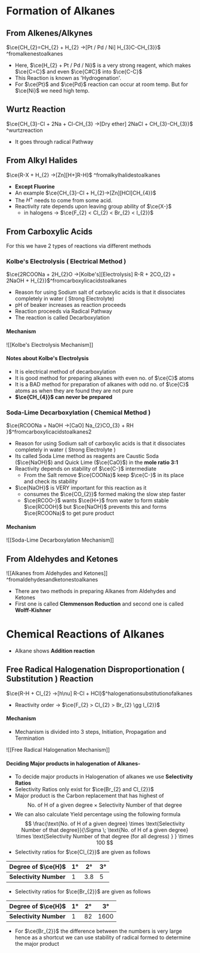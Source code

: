 # Formation of Alkanes
## From Alkenes/Alkynes

$\ce{CH_{2}=CH_{2} + H_{2} ->[Pt / Pd / Ni] H_{3}C-CH_{3}}$ ^fromalkenestoalkanes

- Here, $\ce{H_{2} + Pt / Pd / Ni}$ is a very strong reagent, which makes
  $\ce{C=C}$ and even $\ce{C#C}$ into $\ce{C-C}$
- This Reaction is known as 'Hydrogenation'.
- For $\ce{Pt}$ and $\ce{Pd}$ reaction can occur at room temp. But for $\ce{Ni}$ we need high temp.

## Wurtz Reaction

$\ce{CH_{3}-Cl + 2Na + Cl-CH_{3} ->[Dry ether] 2NaCl + CH_{3}-CH_{3}}$ ^wurtzreaction
- It goes through radical Pathway

## From Alkyl Halides 

$\ce{R-X + H_{2} ->[Zn][H+]R-H}$ ^fromalkylhalidestoalkanes

- **Except Fluorine** 
- An example $\ce{CH_{3}-Cl + H_{2}->[Zn][HCl]CH_{4}}$
- The $H^+$ needs to come from some acid.
- Reactivity rate depends upon leaving group ability of $\ce{X-}$
  - in halogens -> $\ce{F_{2} < Cl_{2} < Br_{2} < I_{2}}$

## From Carboxylic Acids

For this we have 2 types of reactions via different methods
### Kolbe's Electrolysis ( Electrical Method )

$\ce{2RCOONa + 2H_{2}O ->[Kolbe's][Electrolysis] R-R + 2CO_{2} + 2NaOH + H_{2}}$^fromcarboxylicacidstoalkanes

- Reason for using Sodium salt of carboxylic acids is that it dissociates completely in water ( Strong Electrolyte)
- pH of beaker increases as reaction proceeds
- Reaction proceeds via Radical Pathway 
- The reaction is called Decarboxylation
#### Mechanism

![[Kolbe's Electrolysis Mechanism]]
#### Notes about Kolbe's Electrolysis

- It is electrical method of decarboxylation
- It is good method for preparing alkanes with even no. of $\ce{C}$ atoms
- It is a BAD method for preparation of alkanes with odd no. of $\ce{C}$ atoms as when they are found they are not pure
- **$\ce{CH_{4}}$ can never be prepared**
### Soda-Lime Decarboxylation ( Chemical Method )

$\ce{RCOONa + NaOH ->[CaO] Na_{2}CO_{3} + RH }$^fromcarboxylicacidstoalkanes2

- Reason for using Sodium salt of carboxylic acids is that it dissociates completely in water ( Strong Electrolyte )
- Its called Soda Lime method as reagents are Caustic Soda ($\ce{NaOH}$) and Quick Lime ($\ce{CaO}$) in the **mole ratio 3:1** 
- Reactivity depends on stability of $\ce{C-}$ intermediate
  - From the Salt remove $\ce{COONa}$ keep $\ce{C-}$ in its place and check its stability
- $\ce{NaOH}$ is VERY important for this reaction as it
  - consumes the $\ce{CO_{2}}$ formed making the slow step faster
  - $\ce{RCOO-}$ wants $\ce{H+}$ from water to form stable $\ce{RCOOH}$ but $\ce{NaOH}$ prevents this and forms $\ce{RCOONa}$ to get pure product
#### Mechanism

![[Soda-Lime Decarboxylation Mechanism]]
## From Aldehydes and Ketones
![[Alkanes from Aldehydes and Ketones]] ^fromaldehydesandketonestoalkanes
- There are two methods in preparing Alkanes from Aldehydes and Ketones
- First one is called **Clemmenson Reduction** and second one is called **Wolff-Kishner** 

# Chemical Reactions of Alkanes

- Alkane shows **Addition reaction**

## Free Radical Halogenation Disproportionation ( Substitution ) Reaction

$\ce{R-H + Cl_{2} ->[h\nu] R-Cl + HCl}$^halogenationsubstitutionofalkanes

- Reactivity order -> $\ce{F_{2} > Cl_{2} > Br_{2} \gg I_{2}}$

#### Mechanism

- Mechanism is divided into 3 steps, Initiation, Propagation and Termination

![[Free Radical Halogenation Mechanism]]

#### Deciding Major products in halogenation of Alkanes-

- To decide major products in Halogenation of alkanes we use **Selectivity Ratios**
- Selectivity Ratios only exist for $\ce{Br_{2} and Cl_{2}}$
- Major product is the Carbon replacement that has highest of
$$
\text{No. of H of a given degree} \times \text{Selectivity Number of that degree}
$$
- We can also calculate Yield percentage using the following formula
$$
\frac{\text{No. of H of a given degree} \times \text{Selectivity Number of that degree}}{\Sigma \; \text{No. of H of a given degree} \times \text{Selectivity Number of that degree (for all degress) } } \times 100
$$
- Selectivity ratios for $\ce{Cl_{2}}$ are given as follows

| **Degree of $\ce{H}$** | 1°  | 2°  | 3°  |
| ---------------------- | --- | --- | --- |
| **Selectivity Number** | 1   | 3.8 | 5   |
- Selectivity ratios for $\ce{Br_{2}}$ are given as follows

| **Degree of $\ce{H}$** | 1°  | 2°  | 3°   |
| ---------------------- | --- | --- | ---- |
| **Selectivity Number** | 1   | 82  | 1600 |
- For $\ce{Br_{2}}$ the difference between the numbers is very large hence as a shortcut we can use stability of radical formed to determine the major product


